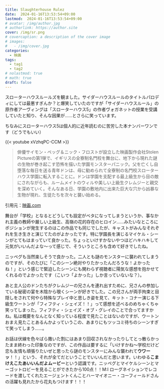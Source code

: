 ```yaml
---
title: Slaughterhouse Rulez
date:  2024-01-16T13:53:54+09:00
lastmod:  2024-01-16T13:53:54+09:00
# avatar: /img/author.jpg
# authorlink: https://author.site
cover: /img/sr.png
# covercaption: a description of the cover image
# images:
#   - /img/cover.jpg
categories:
  - 映画
tags:
  - tag1
  - tag2
# nolastmod: true
# math: true
draft: false
---
```

スローターハウスルールズを観ました。サイダーハウスルールのタイトルパロディにしては最悪すぎんか？と爆笑していたのですが「サイダーハウスルール」の原作者アーヴィングは「スローターハウス5」の作者ヴォガネットの授業を受講していたと知り、そんな因果が……とさらに笑っています。
<!--more-->
ちなみにスローターハウス5は個人的に近年読むのに苦労した本ナンバーワンです（どうでもいい）

{{< youtube xVzhqPC-CCM >}}

>俳優サイモン・ペッグ＆ニック・フロストが設立した映画製作会社Stolen Pictureの第1弾で、イギリスの全寮制名門校を舞台に、地下から現れた謎の生物が巻き起こす恐怖を描いた学園モンスターパニック。父を亡くし自堕落な毎日を送る青年ドンは、母に勧められて全寮制の名門校スローターハウス学園に転入することに。ドンは学園を支配する最上級生から目の敵にされながらも、ルームメイトのウィルや美しい上級生クレムジーと親交を深めていく。そんなある日、学園の敷地内に出来た巨大な穴から凶暴な生物が現れ、生徒たちを次々と襲い始める。

引用元：[映画.com](https://eiga.com/movie/92894/)

舞台が「学校」となるとどうしても設定がベタになってしまうというか、事なかれ主義の教師や厳しい上級生、高嶺の花的存在のヒロイン……みたいなところにポジションが発生するのはこの作品でも同じでしたが、キャストがみんなそれぞれを生き生きと演じてたのがよかったです。特に学園長を演じるマイケル・シーンがとてもはまっていて良かった。ちょっといけすかないやつほどハキハキして元気がいいんだよな〜って感じで、そういうところも含めて好きでしたね。

ニッペグも当然楽しそうで良かった。二人とも謎のモンスターに襲われてしまうのですが、そのたびに「このシーン絶対やりたかったんだろうな！よかったね！」という感じで緊迫したシーンにも関わらず視聴者に陽気な感想を抱かせてくれるのでよかったです（こいつ「よかった」しか言っていないな？）。

あと主人公のドンたちがクレムジーの兄さんを連れ出すために、兄さんの参加している秘密の宴を木陰から覗くシーンが好きでした。この兄さんが両手拘束と目隠しをされて何やら特殊なプレイ中と思しき姿を見て、キット・コナー演じる下級生ウートンが「フィフティ・シェイズ！！」って感想を述べるのめちゃくちゃ笑ってしまった。フィフティ・シェイズ・オブ・グレイのことで合ってますかね。私は概要をなんとなく知っている程度で見たことはないのですが、ウートンおまえ見たことあるんかよっていうこの、あまりにもツッコミ待ちのシーンすぎて笑ってしまう……。

お話は伏線を色々ばら撒いた割にはあまり回収されなかったりしてとっ散らかったまま終わった印象なのですが、この作品は要するに「いけすかね〜学校だけど恋も友情も頑張りたいぜと思ったら謎のモンスターにみんな襲われて**ウワーッ**！！」という、それが全てだということでいいんだと思います。いわゆる**こまけえこたあいいんだよムービー**という認識です。ニッペグとマイケルシーンとマーゴットロビーを見ることができたから100点！！M:I ローグネイションでレコードを渡してくれたエージェントくんことハーマイオニー・コーフィールドさんの活躍も見れたから花丸もつけます！！！
